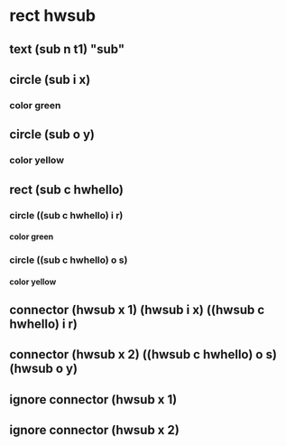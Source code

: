 # rect hwsub
## text (sub n t1) "sub"
## circle (sub i x)
### color green
## circle (sub o y)
### color yellow
## rect (sub c hwhello)
### circle ((sub c hwhello) i r)
#### color green
### circle ((sub c hwhello) o s)
#### color yellow
## connector (hwsub x 1) (hwsub i x) ((hwsub c hwhello)  i r)
## connector (hwsub x 2) ((hwsub c hwhello) o s) (hwsub o y)

## ignore connector (hwsub x 1)
## ignore connector (hwsub x 2)

